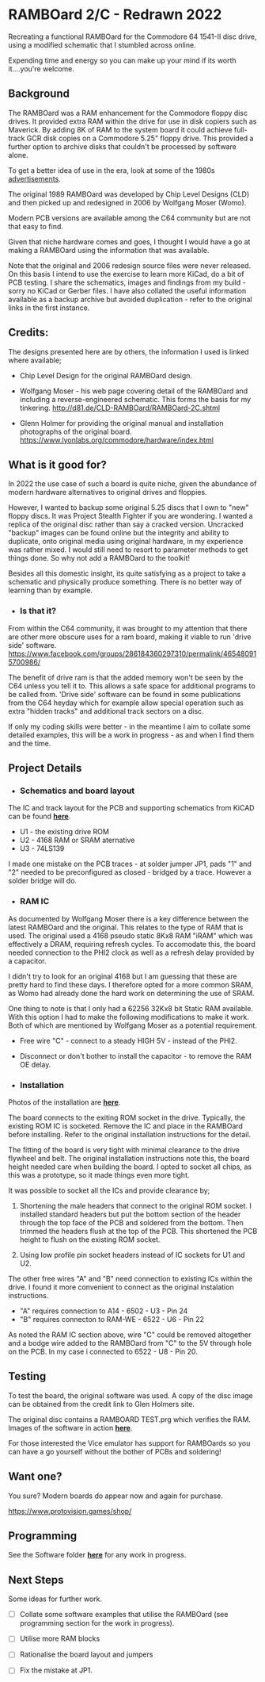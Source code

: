 # RAMBOard 2/C - Redrawn 2022
Recreating a functional RAMBOard for the Commodore 64 1541-II disc drive, using a modified schematic that I stumbled across online. 

Expending time and energy so you can make up your mind if its worth it....you're welcome.

## Background

The RAMBOard was a RAM enhancement for the Commodore floppy disc drives.
It provided extra RAM within the drive for use in disk copiers such as Maverick. 
By adding 8K of RAM to the system board it could achieve full-track GCR disk copies on a Commodore 5.25" floppy drive. This provided a further option to archive disks that couldn't be processed by software alone.

To get a better idea of use in the era, look at some of the 1980s [advertisements](External_Photos/Adverts.md).

The original 1989 RAMBOard was developed by Chip Level Designs (CLD) and then picked up and redesigned in 2006 by Wolfgang Moser (Womo).

Modern PCB versions are available among the C64 community but are not that easy to find.

Given that niche hardware comes and goes, I thought I would have a go at making a RAMBOard using the information that was available.

Note that the original and 2006 redesign source files were never released. On this basis I intend to use the exercise to learn more KiCad, do a bit of PCB testing. I share the schematics, images and findings from my build - sorry no KiCad or Gerber files. I have also collated the useful information available as a backup archive but avoided duplication - refer to the original links in the first instance.

## Credits:
The designs presented here are by others, the information I used is linked where available;

* Chip Level Design for the original RAMBOard design.

* Wolfgang Moser - his web page covering detail of the RAMBOard and including a reverse-engineered schematic. This forms the basis for my tinkering. http://d81.de/CLD-RAMBOard/RAMBOard-2C.shtml

* Glenn Holmer for providing the original manual and installation photographs of the original board. https://www.lyonlabs.org/commodore/hardware/index.html


## What is it good for?

In 2022 the use case of such a board is quite niche, given the abundance of modern hardware alternatives to original drives and floppies.

However, I wanted to backup some original 5.25 discs that I own to "new" floppy discs. It was Project Stealth Fighter if you are wondering. I wanted a replica of the original disc rather than say a cracked version.
Uncracked "backup" images can be found online but the integrity and ability to duplicate, onto original media using original hardware, in my experience was rather mixed. I would still need to resort to parameter methods to get things done. So why not add a RAMBOard to the toolkit!  

Besides all this domestic insight, its quite satisfying as a project to take a schematic and physically produce something. There is no better way of learning than by example.

- ### Is that it?

From within the C64 community, it was brought to my attention that there are other more obscure uses for a ram board, making it viable to run 'drive side' software. https://www.facebook.com/groups/286184360297310/permalink/465480915700986/

The benefit of drive ram is that the added memory won't be seen by the C64 unless you tell it to. This allows a safe space for additional programs to be called from.
'Drive side' software can be found in some publications from the C64 heyday which for example allow special operation such as extra "hidden tracks" and additional track sectors on a disc.

If only my coding skills were better - in the meantime I aim to collate some detailed examples, this will be a work in progress - as and when I find them and the time.

## Project Details

* ### Schematics and board layout

The IC and track layout for the PCB and supporting schematics from KiCAD can be found **[here](Schematics/README.md)**.

* U1 - the existing drive ROM
* U2 - 4168 RAM or SRAM aternative
* U3 - 74LS139

I made one mistake on the PCB traces - at solder jumper JP1, pads "1" and "2" needed to be preconfigured as closed - bridged by a trace. However a solder bridge will do. 

* ### RAM IC

As documented by Wolfgang Moser there is a key difference between the latest RAMBOard and the original.
This relates to the type of RAM that is used. The original used a 4168 pseudo static 8Kx8 RAM "iRAM" which was effectively a DRAM, requiring refresh cycles. To accomodate this, the board needed connection to the PHI2 clock as well as a refresh delay provided by a capacitor. 

I didn't try to look for an original 4168 but I am guessing that these are pretty hard to find these days.
I therefore opted for a more common SRAM, as Womo had already done the hard work on determining the use of SRAM.

One thing to note is that I only had a 62256 32Kx8 bit Static RAM available. With this option I had to make the following modifications to make it work. Both of which are mentioned by Wolfgang Moser as a potential requirement.

* Free wire "C" - connect to a steady HIGH 5V - instead of the PHI2.
* Disconnect or don't bother to install the capacitor - to remove the RAM OE delay.

* ### Installation

Photos of the installation are **[here](Installation/README.md)**.

The board connects to the exiting ROM socket in the drive. Typically, the existing ROM IC is socketed. Remove the IC and place in the RAMBOard before installing. Refer to the original installation instructions for the detail.

The fitting of the board is very tight with minimal clearance to the drive flywheel and belt.
The original installation instructions note this, the board height needed care when building the board. I opted to socket all chips, as this was a prototype, so it made things even more tight.

It was possible to socket all the ICs and provide clearance by;

1) Shortening the male headers that connect to the original ROM socket. I installed standard headers but put the bottom section of the header through the top face of the PCB and soldered from the bottom. Then trimmed the headers flush at the top of the PCB. This shortened the PCB height to flush on the existing ROM socket.  

2) Using low profile pin socket headers instead of IC sockets for U1 and U2.

The other free wires "A" and "B" need connection to existing ICs within the drive. I found it more convenient to connect as the original instalation instructions. 

* "A" requires connection to A14 - 6502 - U3 - Pin 24
* "B" requires connecton to RAM-WE - 6522 - U6 - Pin 22

As noted the RAM IC section above, wire "C" could be removed altogether and a bodge wire added to the RAMBOard from "C" to the 5V through hole on the PCB. In my case i connected to 6522 - U8 - Pin 20.

## Testing

To test the board, the original software was used. A copy of the disc image can be obtained from the credit link to Glen Holmers site.

The original disc contains a RAMBOARD TEST.prg which verifies the RAM. Images of the software in action **[here](Original_Software/README.md)**.

For those interested the Vice emulator has support for RAMBOards so you can have a go yourself without the bother of PCBs and soldering!

## Want one?

You sure? Modern boards do appear now and again for purchase.

https://www.protovision.games/shop/

## Programming

See the Software folder **[here](https://github.com/Kayto/RAMBOard-2_C/tree/main/Software)** for any work in progress.


## Next Steps

Some ideas for further work.

- [ ] Collate some software examples that utilise the RAMBOard (see programming section for the work in progress).
- [ ] Utilise more RAM blocks
- [ ] Rationalise the board layout and jumpers
- [ ] Fix the mistake at JP1.


